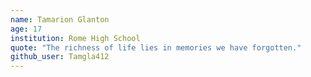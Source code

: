 ```yaml
---
name: Tamarion Glanton
age: 17
institution: Rome High School
quote: "The richness of life lies in memories we have forgotten."
github_user: Tamgla412
---
```


